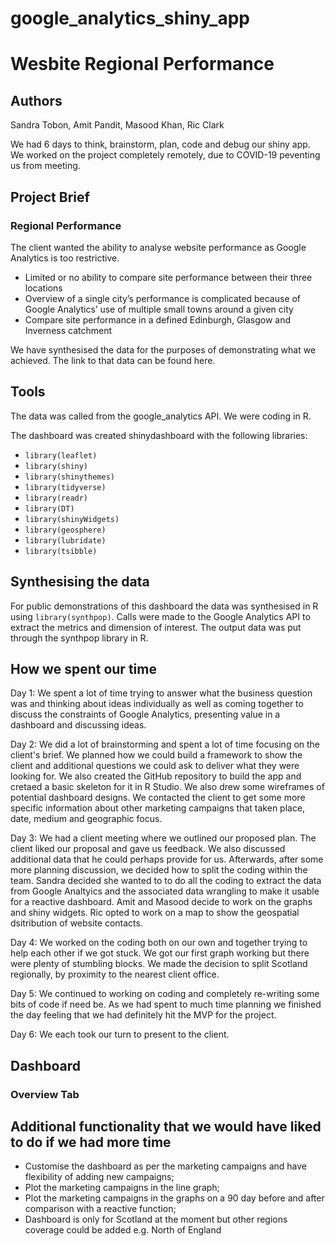 # google_analytics_shiny_app

# Wesbite Regional Performance

## Authors
Sandra Tobon, Amit Pandit, Masood Khan, Ric Clark

We had 6 days to think, brainstorm, plan, code and debug our shiny app. We worked on the project completely remotely, due to COVID-19 peventing us from meeting.

## Project Brief
### Regional Performance

The client wanted the ability to analyse website performance as Google Analytics is too restrictive.
- Limited or no ability to compare site performance between their three locations
- Overview of a single city’s performance is complicated because of Google Analytics’ use of multiple small towns around a given city
- Compare site performance in a defined Edinburgh, Glasgow and Inverness catchment

We have synthesised the data for the purposes of demonstrating what we achieved. The link to that data can be found here.

## Tools

The data was called from the google_analytics API. We were coding in R.

The dashboard was created shinydashboard with the following libraries: 
- `library(leaflet)`
- `library(shiny)`
- `library(shinythemes)`
- `library(tidyverse)`              
- `library(readr)`
- `library(DT)`
- `library(shinyWidgets)`
- `library(geosphere)`
- `library(lubridate)`
- `library(tsibble)`


## Synthesising the data
For public demonstrations of this dashboard the data was synthesised in R using `library(synthpop)`. 
Calls were made to the Google Analytics API to extract the metrics and dimension of interest. The output data was put through the synthpop library in R.

## How we spent our time
Day 1: We spent a lot of time trying to answer what the business question was and thinking about ideas individually as well as coming together to discuss the constraints of Google Analytics, presenting value in a dashboard and discussing ideas. 

Day 2: We did a lot of brainstorming and spent a lot of time focusing on the client's brief. We planned how we could build a framework to show the client and additional questions we could ask to deliver what they were looking for. We also created the GitHub repository to build the app and cretaed a basic skeleton for it in R Studio. We also drew some wireframes of potential dashboard designs. We contacted the client to get some more specific information about other marketing campaigns that taken place, date, medium and geographic focus.

Day 3: We had a client meeting where we outlined our proposed plan. The client liked our proposal and gave us feedback. We also discussed additional data that he could perhaps provide for us. Afterwards, after some more planning discussion, we decided how to split the coding within the team. Sandra decided she wanted to to do all the coding to extract the data from Google Analtyics and the associated data wrangling to make it usable for a reactive dashboard. Amit and Masood decide to work on the graphs and shiny widgets. Ric opted to work on a map to show the geospatial dsitribution of website contacts.

Day 4: We worked on the coding both on our own and together trying to help each other if we got stuck. We got our first graph working but there were plenty of stumbling blocks. We made the decision to split Scotland regionally, by proximity to the nearest client office.

Day 5: We continued to working on coding and completely re-writing some bits of code if need be. As we had spent to much time planning we finished the day feeling that we had definitely hit the MVP for the project.

Day 6: We each took our turn to present to the client.

## Dashboard
### Overview Tab


## Additional functionality that we would have liked to do if we had more time
- Customise the dashboard as per the marketing campaigns and have flexibility of adding new campaigns; 
- Plot the marketing campaigns in the line graph; 
- Plot the marketing campaigns in the graphs on a 90 day before and after comparison with a reactive function; 
- Dashboard is only for Scotland at the moment but other regions coverage could be added e.g. North of England

